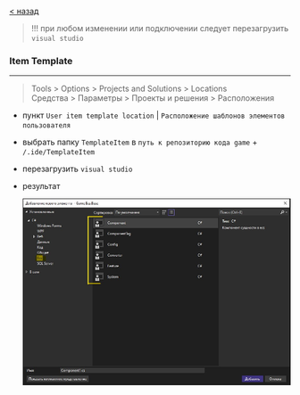 [< назад][0]

> !!! при любом изменении или подключении следует перезагрузить `visual studio`

### Item Template

<hr/>

> Tools > Options > Projects and Solutions > Locations  
> Средства > Параметры > Проекты и решения > Расположения

-   пункт `User item template location` | `Расположение шаблонов элементов пользователя`
-   выбрать папку `TemplateItem` в `путь к репозиторию кода game` + `/.ide/TemplateItem`
-   перезагрузить `visual studio`
-   результат

    ![image][1]

[0]: ./README.md
[1]: ../../Resources/item-template-result.jpg
